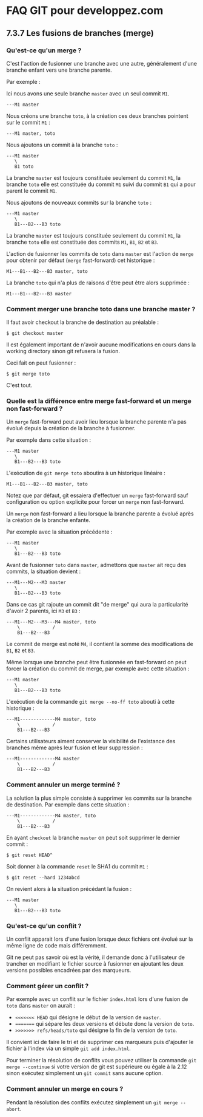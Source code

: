 # FAQ GIT pour developpez.com

## 7.3.7 Les fusions de branches (merge)

### Qu'est-ce qu'un merge ?

C'est l'action de fusionner une branche avec une autre, généralement d'une branche enfant vers une branche parente.

Par exemple :

Ici nous avons une seule branche `master` avec un seul commit `M1`.

```
---M1 master
```

Nous créons une branche `toto`, à la création ces deux branches pointent sur le commit `M1` :

```
---M1 master, toto
```

Nous ajoutons un commit à la branche `toto` :

```
---M1 master
   \            
   B1 toto
```

La branche `master` est toujours constituée seulement du commit `M1`, la branche `toto` elle est constituée du commit `M1` suivi du commit `B1` qui a pour parent le commit `M1`.

Nous ajoutons de nouveaux commits sur la branche `toto` :

```
---M1 master
   \            
   B1---B2---B3 toto
```

La branche `master` est toujours constituée seulement du commit `M1`, la branche `toto` elle est constituée des commits `M1`, `B1`, `B2` et `B3`.

L'action de fusionner les commits de `toto` dans `master` est l'action de `merge` pour obtenir par défaut (`merge` fast-forward) cet historique :

```
M1---B1---B2---B3 master, toto
```

La branche `toto` qui n'a plus de raisons d'être peut être alors supprimée :

```
M1---B1---B2---B3 master
```

### Comment merger une branche toto dans une branche master ?

Il faut avoir checkout la branche de destination au préalable :

```
$ git checkout master
```

Il est également important de n'avoir aucune modifications en cours dans la working directory sinon git refusera la fusion.

Ceci fait on peut fusionner :

```
$ git merge toto
```

C'est tout.

### Quelle est la différence entre merge fast-forward et un merge non fast-forward ?

Un `merge` fast-forward peut avoir lieu lorsque la branche parente n'a pas évolué depuis la création de la branche à fusionner.

Par exemple dans cette situation :

```
---M1 master
   \            
   B1---B2---B3 toto 
```

L'exécution de `git merge toto` aboutira à un historique linéaire :
 
```
M1---B1---B2---B3 master, toto
```

Notez que par défaut, git essaiera d'effectuer un `merge` fast-forward sauf configuration ou option explicite pour forcer un `merge` non fast-forward.

Un `merge` non fast-forward a lieu lorsque la branche parente a évolué après la création de la branche enfante.

Par exemple avec la situation précédente :

```
---M1 master
   \            
   B1---B2---B3 toto  
```

Avant de fusionner `toto` dans `master`, admettons que `master` ait reçu des commits, la situation devient :

```
---M1---M2---M3 master
   \            
   B1---B2---B3 toto  
```

Dans ce cas git rajoute un commit dit "de merge" qui aura la particularité d'avoir 2 parents, ici `M3` et `B3` :

```
---M1---M2---M3---M4 master, toto
    \            /
    B1---B2---B3   
```

Le commit de merge est noté `M4`, il contient la somme des modifications de `B1`, `B2` et `B3`.

Même lorsque une branche peut être fusionnée en fast-forward on peut forcer la création du commit de merge, par exemple avec cette situation :

```
---M1 master
   \            
   B1---B2---B3 toto 
```

L'exécution de la commande `git merge --no-ff toto` abouti à cette historique :

```
---M1-------------M4 master, toto
    \            /
    B1---B2---B3 
```

Certains utilisateurs aiment conserver la visibilité de l'existance des branches même après leur fusion et leur suppression :

```
---M1-------------M4 master
    \            /
    B1---B2---B3 
```

### Comment annuler un merge terminé ?

La solution la plus simple consiste à supprimer les commits sur la branche de destination. Par exemple dans cette situation :

```
---M1-------------M4 master, toto
    \            /
    B1---B2---B3 
```

En ayant `checkout` la branche `master` on peut soit supprimer le dernier commit :

```
$ git reset HEAD^
```

Soit donner à la commande `reset` le SHA1 du commit `M1` :

```
$ git reset --hard 1234abcd
```

On revient alors à la situation précédant la fusion :

```
---M1 master
   \            
   B1---B2---B3 toto 
```

### Qu'est-ce qu'un conflit ?

Un conflit apparait lors d'une fusion lorsque deux fichiers ont évolué sur la même ligne de code mais différemment.

Git ne peut pas savoir où est la vérité, il demande donc à l'utilisateur de trancher en modifiant le fichier source à fusionner en ajoutant les deux versions possibles encadrées par des marqueurs.   

### Comment gérer un conflit ?

Par exemple avec un conflit sur le fichier `index.html` lors d'une fusion de `toto` dans `master` on aurait :

- `<<<<<<< HEAD` qui désigne le début de la version de `master`.
- `=======` qui sépare les deux versions et débute donc la version de `toto`.
- `>>>>>>> refs/heads/toto` qui désigne la fin de la version de `toto`.

Il convient ici de faire le tri et de supprimer ces marqueurs puis d'ajouter le fichier à l'index via un simple `git add index.html`.

Pour terminer la résolution de conflits vous pouvez utiliser la commande `git merge --continue` si votre version de git est supérieure ou égale à la 2.12 sinon exécutez simplement un `git commit` sans aucune option.

### Comment annuler un merge en cours ?

Pendant la résolution des conflits exécutez simplement un `git merge --abort`.

